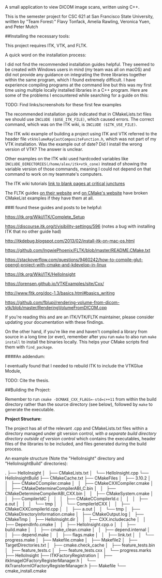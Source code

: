 A small application to view DICOM image scans, written using C++. 

This is the semester project for CSC 621 at San Francisco State University, written by "Team Forest:" Flavy Tonfack, Amelia Rawling, Veronica Yuen, and Peter Mutch


##Installing the necessary tools:

This project requires ITK, VTK, and FLTK. 

A quick word on the installation process:

I did not find the recommended installation guides helpful. They seemed to be created with Windows users in mind (my team was all on macOS) and did not provide any guidance on integrating the three libraries together within the same program, which I found extremely difficult. I have experience compiling programs at the command line but this was my first time using multiple locally installed libraries in a C++ program. Here are some of the problems I encountered while searching for a guide on this:

TODO: Find links/screenshots for these first few examples

The recommended installation guide indicated that in CMakeLists.txt files we should use `INCLUDE ($USE_ITK_FILE)`, which caused errors. The correct command, which was on the ITK wiki, is `INCLUDE ($ITK_USE_FILE)`. 

The ITK wiki example of building a project using ITK and VTK referred to the header file `vtkVolumeRayCastCompositeFunction.h`, which was not part of my VTK installation. Was the example out of date? Did I install the wrong version of VTK? The answer is unclear.

Other examples on the ITK wiki used hardcoded variables like `INCLUDE_DIRECTORIES(/home/alex/itk+vtk_cone)` instead of showing the variable version of those commands, meaning I could not depend on that command to work on my teammate's computers. 

The ITK wiki tutorials [link to blank pages at critical junctures](https://itk.org/Wiki/Itk_FAQ#How_to_combine_ITK_and_VTK_in_my_application)

The FLTK guides [on their website](http://www.fltk.org/doc-1.3/basics.html#basics_writing) and [on CMake's website](https://cmake.org/Wiki/CMakeForFLTK) have broken CMakeList examples if they have them at all. 




###I found these guides and posts to be helpful: 
 
https://itk.org/Wiki/ITK/Complete_Setup

https://discourse.itk.org/t/visibility-settings/596 (notes a bug with installing ITK that no other guide had) 

http://itkdebug.blogspot.com/2013/02/install-itk-on-mac-os.html

https://github.com/IngwiePhoenix/FLTK/blob/master/README.CMake.txt 

https://stackoverflow.com/questions/9460242/how-to-compile-glut-opengl-project-with-cmake-and-kdevelop-in-linux

https://itk.org/Wiki/ITK/HelloInsight

https://lorensen.github.io/VTKExamples/site/Cxx/  

http://www.fltk.org/doc-1.3/basics.html#basics_writing 

https://github.com/fblupi/rendering-volume-from-dicom-vtk/blob/master/RenderingVolumeFromDICOM.cpp

If you're reading this and are an ITK/VTK/FLTK maintainer, please consider updating your documentation with these findings. 


On the other hand, if you're like me and haven't compiled a library from source in a long time (or ever), remember after you run `make` to also run `make install` to install the binaries locally. This helps your CMake scripts find them with `find_package`. 



####An addendum:

I eventually found that I needed to rebuild ITK to include the VTKGlue Module, 

TODO: Cite the thesis. 



##Building the Project:

Remember to run `cmake -DCMAKE_CXX_FLAGS=-std=c++11` from within the build directory rather than the source directory (see below), followed by `make` to generate the executable.




**Project Structure:**


The project has all of the relevant .cpp and CMakeLists.txt files within a directory managed under git version control, 
*with a separate build directory directory outside of version control* which contains the executables, header files of the libraries to be included, 
and files generated during the build process. 

An example structure (Note the "HelloInsight" directory and "HelloInsightBuild" directories):

.
├── HelloInsight
│   ├── CMakeLists.txt
│   └── HelloInsight.cpp
└── HelloInsightBuild
    ├── CMakeCache.txt
    ├── CMakeFiles
    │   ├── 3.10.2
    │   │   ├── CMakeCCompiler.cmake
    │   │   ├── CMakeCXXCompiler.cmake
    │   │   ├── CMakeDetermineCompilerABI_C.bin
    │   │   ├── CMakeDetermineCompilerABI_CXX.bin
    │   │   ├── CMakeSystem.cmake
    │   │   ├── CompilerIdC
    │   │   │   ├── CMakeCCompilerId.c
    │   │   │   ├── a.out
    │   │   │   └── tmp
    │   │   └── CompilerIdCXX
    │   │       ├── CMakeCXXCompilerId.cpp
    │   │       ├── a.out
    │   │       └── tmp
    │   ├── CMakeDirectoryInformation.cmake
    │   ├── CMakeOutput.log
    │   ├── CMakeTmp
    │   ├── HelloInsight.dir
    │   │   ├── CXX.includecache
    │   │   ├── DependInfo.cmake
    │   │   ├── HelloInsight.cpp.o
    │   │   ├── build.make
    │   │   ├── cmake_clean.cmake
    │   │   ├── depend.internal
    │   │   ├── depend.make
    │   │   ├── flags.make
    │   │   ├── link.txt
    │   │   └── progress.make
    │   ├── Makefile.cmake
    │   ├── Makefile2
    │   ├── TargetDirectories.txt
    │   ├── cmake.check_cache
    │   ├── feature_tests.bin
    │   ├── feature_tests.c
    │   ├── feature_tests.cxx
    │   └── progress.marks
    ├── HelloInsight
    ├── ITKFactoryRegistration
    │   ├── itkImageIOFactoryRegisterManager.h
    │   └── itkTransformIOFactoryRegisterManager.h
    ├── Makefile
    └── cmake_install.cmake